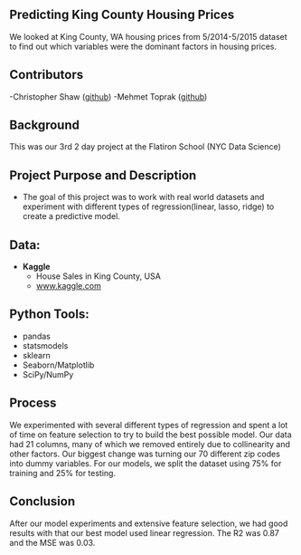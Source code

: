## Predicting King County Housing Prices
We looked at King County, WA housing prices from 5/2014-5/2015 dataset to find out which variables were the dominant factors in housing prices.

## Contributors 
 -Christopher Shaw ([github](https://github.com/JackBurton11/))
 -Mehmet Toprak ([github](https://github.com/toprakmehmet/))

## Background
This was our 3rd 2 day project at the Flatiron School (NYC Data Science)

## Project Purpose and Description
 - The goal of this project was to work with real world datasets and experiment with different types of regression(linear, lasso, ridge) to create a predictive model. 
 
## Data:
 - **Kaggle**
	- House Sales in King County, USA
	- www.kaggle.com

## Python Tools:
   - pandas
   - statsmodels
   - sklearn
   - Seaborn/Matplotlib
   - SciPy/NumPy

## Process
We experimented with several different types of regression and spent a lot of time on feature selection to try to build the best possible model. Our data had 21 columns, many of which we removed entirely due to collinearity and other factors. Our biggest change was turning our 70 different zip codes into dummy variables. For our models, we split the dataset using 75% for training and 25% for testing.

## Conclusion
After our model experiments and extensive feature selection, we had good results with that our best model used linear regression. The R2 was 0.87 and the MSE was 0.03.

